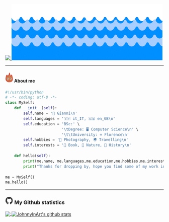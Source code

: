 

<a href="https://git.io/typing-svg"> 
<img src="https://readme-typing-svg.herokuapp.com?font=Shadows+Into+Light&center=true&duration=3333&color=F7BE2E&vCenter=true&size=40&multiline=true&height=150&width=300&lines=Hi+there+%F0%9F%91%8B;Welcome+to+my+pool">
<img src="https://github.com/JohnnyInArt/JohnnyInArt/blob/main/images/wave.gif" width='auto'>
</a>

---
#### <img  src='https://github.com/JohnnyInArt/JohnnyInArt/blob/main/images/calsifer.gif' width='25px' > About me

```python
#!/usr/bin/python
# -*- coding: utf-8 -*-
class MySelf:
    def __init__(self):
        self.name = '🐻 Gianni\n'
        self.languages = '🇮🇹 it_IT, 🇬🇧 en_GB\n'
        self.education = 'BSc:' \
                         '\tDegree: 🖥️ Computer Science\n' \
                         '\t\tUniversity: ⚜️ Florence\n'
        self.hobbies = '📸 Photography, 🌍 Travelling\n'
        self.interests = '📗 Book, 🌳 Nature, 📜 History\n'

    def hello(self):
        print(me.name, me.languages,me.education,me.hobbies,me.interests)
        print("Thanks for dropping by, hope you find some of my work interesting.")
        
me = MySelf()
me.hello()
```
---
### <img src='https://github.com/JohnnyInArt/JohnnyInArt/blob/main/images/github.webp' width='25px'> My Github statistics

<a  href="https://github.com/JohnnyInArt/">
<img align="center" src="https://github-readme-stats.vercel.app/api/top-langs/?username=JohnnyInArt&hide=html&theme=slateorange">
</a>
<a href="https://github.com/JohnnyInArt/">
  <img align="center" src="https://github-readme-stats.vercel.app/api?username=JohnnyInArt&count_private=true&show_icons=true&theme=slateorange" alt="JohnnyInArt's github stats" />
</a>
